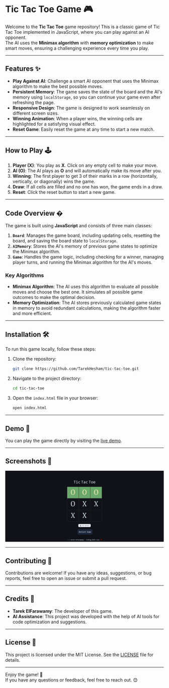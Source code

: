 # Tic Tac Toe Game 🎮

Welcome to the **Tic Tac Toe** game repository! This is a classic game of Tic Tac Toe implemented in JavaScript, where you can play against an AI opponent. <br>The AI uses the **Minimax algorithm** with **memory optimization** to make smart moves, ensuring a challenging experience every time you play.

---

## Features ✨

- **Play Against AI**: Challenge a smart AI opponent that uses the Minimax algorithm to make the best possible moves.
- **Persistent Memory**: The game saves the state of the board and the AI's memory using `localStorage`, so you can continue your game even after refreshing the page.
- **Responsive Design**: The game is designed to work seamlessly on different screen sizes.
- **Winning Animation**: When a player wins, the winning cells are highlighted for a satisfying visual effect.
- **Reset Game**: Easily reset the game at any time to start a new match.

---

## How to Play 🕹️

1. **Player (X)**: You play as **X**. Click on any empty cell to make your move.
2. **AI (O)**: The AI plays as **O** and will automatically make its move after you.
3. **Winning**: The first player to get 3 of their marks in a row (horizontally, vertically, or diagonally) wins the game.
4. **Draw**: If all cells are filled and no one has won, the game ends in a draw.
5. **Reset**: Click the reset button to start a new game.

---

## Code Overview �

The game is built using **JavaScript** and consists of three main classes:

1. **`Board`**: Manages the game board, including updating cells, resetting the board, and saving the board state to `localStorage`.
2. **`AIMemory`**: Stores the AI's memory of previous game states to optimize the Minimax algorithm.
3. **`Game`**: Handles the game logic, including checking for a winner, managing player turns, and running the Minimax algorithm for the AI's moves.

### Key Algorithms

- **Minimax Algorithm**: The AI uses this algorithm to evaluate all possible moves and choose the best one. It simulates all possible game outcomes to make the optimal decision.
- **Memory Optimization**: The AI stores previously calculated game states in memory to avoid redundant calculations, making the algorithm faster and more efficient.

---

## Installation 🛠️

To run this game locally, follow these steps:

1. Clone the repository:
   ```bash
   git clone https://github.com/TarekHesham/tic-tac-toe.git
   ```
2. Navigate to the project directory:
   ```bash
   cd tic-tac-toe
   ```
3. Open the `index.html` file in your browser:
   ```bash
   open index.html
   ```

---

## Demo 🎥

You can play the game directly by visiting the [live demo](https://your-demo-link.com).

---

## Screenshots 📸

![Game Screenshot](/images/screenshot.png)

---

## Contributing 🤝

Contributions are welcome! If you have any ideas, suggestions, or bug reports, feel free to open an issue or submit a pull request.

---

## Credits 👏

- **Tarek ElFarawamy**: The developer of this game.
- **AI Assistance**: This project was developed with the help of AI tools for code optimization and suggestions.

---

## License 📜

This project is licensed under the MIT License. See the [LICENSE](LICENSE) file for details.

---

Enjoy the game! 🎉  
If you have any questions or feedback, feel free to reach out. 😊